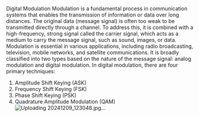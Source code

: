 Digital Modulation
Modulation is a fundamental process in communication systems that enables the transmission of
information or data over long distances. The original data (message signal) is often too weak to
be transmitted directly through a channel. To address this, it is combined with a high-frequency,
strong signal called the carrier signal, which acts as a medium to carry the message signal, such as
sound, images, or data.
Modulation is essential in various applications, including radio broadcasting, television, mobile
networks, and satellite communications. It is broadly classified into two types based on the nature
of the message signal: analog modulation and digital modulation.
In digital modulation, there are four primary techniques:
1. Amplitude Shift Keying (ASK)
2. Frequency Shift Keying (FSK)
3. Phase Shift Keying (PSK)
4. Quadrature Amplitude Modulation (QAM)
![Uploading 20241209_123048.jpg…]()
